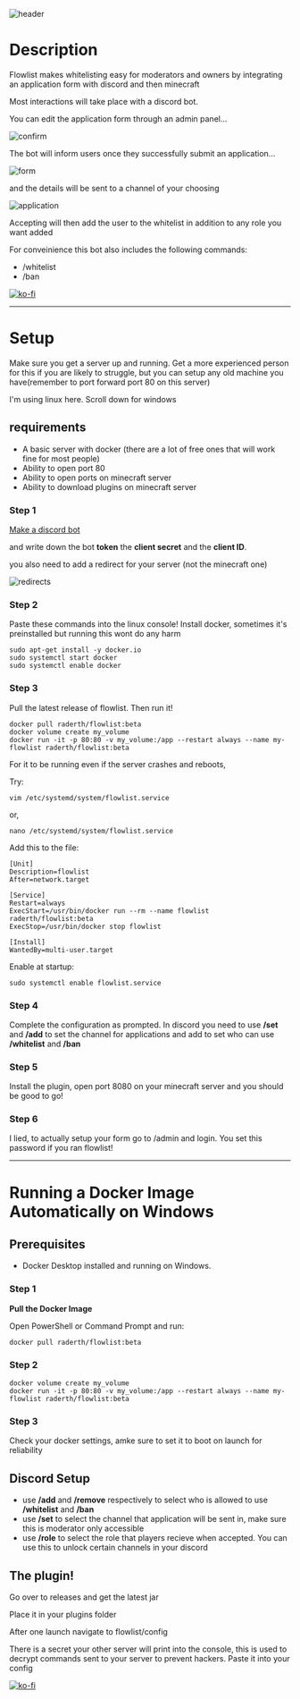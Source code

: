 
![header](https://github.com/raderth/flowlist/blob/main/images/header.png?raw=true)

<h1>Description</h1>
<p>Flowlist makes whitelisting easy for moderators and owners by integrating an application form with discord and then minecraft</p>
<p>Most interactions will take place with a discord bot.</p>
<p>You can edit the application form through an admin panel...</p>

![confirm](https://github.com/raderth/flowlist/blob/main/images/confirmation.png?raw=true)

<p>The bot will inform users once they successfully submit an application...</p>

![form](https://github.com/raderth/flowlist/blob/main/images/form.png?raw=true)

<p>and the details will be sent to a channel of your choosing</p>

![application](https://github.com/raderth/flowlist/blob/main/images/application.png?raw=true)

<p>Accepting will then add the user to the whitelist in addition to any role you want added</p>
<p>For conveinience this bot also includes the following commands:</p>
<ul>
<li>/whitelist</li>
<li>/ban</li>
</ul>

[![ko-fi](https://ko-fi.com/img/githubbutton_sm.svg)](https://ko-fi.com/P5P7YI0NT)

<hr>
<h1>Setup</h1>
<p>Make sure you get a server up and running. Get a more experienced person for this if you are likely to struggle, but you can setup any old machine you have(remember to port forward port 80 on this server)</p>
<p>I'm using linux here. Scroll down for windows</p>
<h2>requirements</h2>
<ul>
<li>A basic server with docker (there are a lot of free ones that will work fine for most people)</li>
<li>Ability to open port 80</li>
<li>Ability to open ports on minecraft server</li>
<li>Ability to download plugins on minecraft server</li>
</ul>
<h3>Step 1</h3>
<a href="https://discordpy.readthedocs.io/en/stable/discord.html">Make a discord bot</a><p>and write down the bot <b>token</b> the <b>client secret</b> and the <b>client ID</b>.</p>
<p>you also need to add a redirect for your server (not the minecraft one)</p>

![redirects](https://github.com/raderth/flowlist/blob/main/images/redirects.png?raw=true)

<h3>Step 2</h3>
Paste these commands into the linux console!
Install docker, sometimes it's preinstalled but running this wont do any harm

```
sudo apt-get install -y docker.io
sudo systemctl start docker
sudo systemctl enable docker
```
<h3>Step 3</h3>
Pull the latest release of flowlist. Then run it!

```
docker pull raderth/flowlist:beta
docker volume create my_volume
docker run -it -p 80:80 -v my_volume:/app --restart always --name my-flowlist raderth/flowlist:beta
```

<p>For it to be running even if the server crashes and reboots,</p>
<p>Try:</p>

```
vim /etc/systemd/system/flowlist.service
```

or,

```
nano /etc/systemd/system/flowlist.service
```

Add this to the file:

```
[Unit]
Description=flowlist
After=network.target

[Service]
Restart=always
ExecStart=/usr/bin/docker run --rm --name flowlist raderth/flowlist:beta
ExecStop=/usr/bin/docker stop flowlist

[Install]
WantedBy=multi-user.target
```

Enable at startup:

```
sudo systemctl enable flowlist.service
```

<h3>Step 4</h3>
Complete the configuration as prompted. In discord you need to use <b>/set</b> and <b>/add</b> to set the channel for applications and add to set who can use <b>/whitelist</b> and <b>/ban</b>

<h3>Step 5</h3>
Install the plugin, open port 8080 on your minecraft server and you should be good to go!

<h3>Step 6</h3>
I lied, to actually setup your form go to <your-ip/url>/admin and login. You set this password if you ran flowlist!

<hr>

# Running a Docker Image Automatically on Windows

## Prerequisites
- Docker Desktop installed and running on Windows.

<h3>Step 1</h3>

**Pull the Docker Image**

   Open PowerShell or Command Prompt and run:
   
```
docker pull raderth/flowlist:beta
```

<h3>Step 2</h3>

```
docker volume create my_volume
docker run -it -p 80:80 -v my_volume:/app --restart always --name my-flowlist raderth/flowlist:beta
```

<h3>Step 3</h3>

Check your docker settings, amke sure to set it to boot on launch for reliability

<h2>Discord Setup</h2>
<ul>
<li>use <b>/add</b> and <b>/remove</b> respectively to select who is allowed to use <b>/whitelist</b> and <b>/ban</b></li>
<li>use <b>/set</b> to select the channel that application will be sent in, make sure this is moderator only accessible</li>
<li>use <b>/role</b> to select the role that players recieve when accepted. You can use this to unlock certain channels in your discord</li>
</ul>

<h2>The plugin!</h2>
<p>Go over to releases and get the latest jar</p>
<p>Place it in your plugins folder</p>
<p>After one launch navigate to flowlist/config</p>
<p>There is a secret your other server will print into the console, this is used to decrypt commands sent to your server to prevent hackers. Paste it into your config</p>

[![ko-fi](https://ko-fi.com/img/githubbutton_sm.svg)](https://ko-fi.com/P5P7YI0NT)
